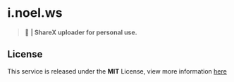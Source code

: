 # i.noel.ws
> :sparkling_heart: **| ShareX uploader for personal use.**

## License
This service is released under the **MIT** License, view more information [here](/LICENSE)